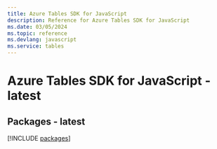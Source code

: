 ```yaml
---
title: Azure Tables SDK for JavaScript
description: Reference for Azure Tables SDK for JavaScript
ms.date: 03/05/2024
ms.topic: reference
ms.devlang: javascript
ms.service: tables
---
```

# Azure Tables SDK for JavaScript - latest
## Packages - latest
[!INCLUDE [packages](tables-index.md)]